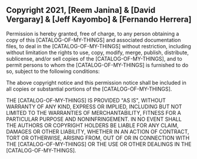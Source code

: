 ## Copyright 2021, [Reem Janina] & [David Vergaray] & [Jeff Kayombo] & [Fernando Herrera]

Permission is hereby granted, free of charge, to any person obtaining a copy of this [CATALOG-OF-MY-THINGS] and associated documentation files, to deal in the [CATALOG-OF-MY-THINGS] without restriction, including without limitation the rights to use, copy, modify, merge, publish, distribute, sublicense, and/or sell copies of the [CATALOG-OF-MY-THINGS], and to permit persons to whom the [CATALOG-OF-MY-THINGS] is furnished to do so, subject to the following conditions:

The above copyright notice and this permission notice shall be included in all copies or substantial portions of the [CATALOG-OF-MY-THINGS].

THE [CATALOG-OF-MY-THINGS] IS PROVIDED "AS IS", WITHOUT WARRANTY OF ANY KIND, EXPRESS OR IMPLIED, INCLUDING BUT NOT LIMITED TO THE WARRANTIES OF MERCHANTABILITY, FITNESS FOR A PARTICULAR PURPOSE AND NONINFRINGEMENT. IN NO EVENT SHALL THE AUTHORS OR COPYRIGHT HOLDERS BE LIABLE FOR ANY CLAIM, DAMAGES OR OTHER LIABILITY, WHETHER IN AN ACTION OF CONTRACT, TORT OR OTHERWISE, ARISING FROM, OUT OF OR IN CONNECTION WITH THE [CATALOG-OF-MY-THINGS] OR THE USE OR OTHER DEALINGS IN THE [CATALOG-OF-MY-THINGS].
